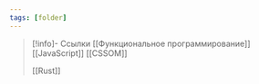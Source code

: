 ```yaml
---
tags: [folder]
---
```

> [!info]- Ссылки
> [[Функциональное программирование]]
> [[JavaScript]]
> [[CSSOM]]
> 
> [[Rust]]
